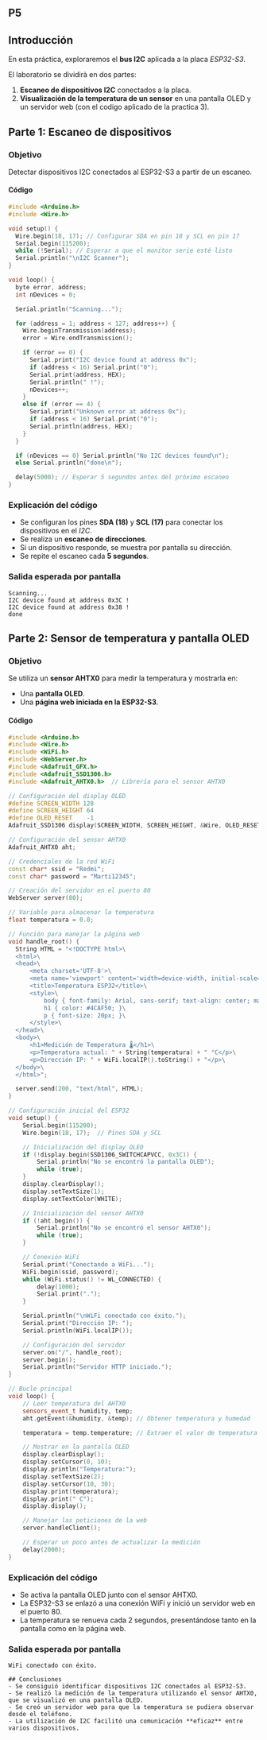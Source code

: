 ## P5
## Introducción
En esta práctica, exploraremos el **bus I2C** aplicada a la placa _ESP32-S3_.

El laboratorio se dividirà en dos partes:
1. **Escaneo de dispositivos I2C** conectados a la placa.
2. **Visualización de la temperatura de un sensor** en una pantalla OLED y un servidor web (con el codigo aplicado de la practica 3).


## Parte 1: Escaneo de dispositivos

### **Objetivo**
Detectar dispositivos I2C conectados al ESP32-S3 a partir de un escaneo.

#### **Código**
```c++
#include <Arduino.h>
#include <Wire.h>

void setup() {
  Wire.begin(18, 17); // Configurar SDA en pin 18 y SCL en pin 17
  Serial.begin(115200);
  while (!Serial); // Esperar a que el monitor serie esté listo
  Serial.println("\nI2C Scanner");
}

void loop() {
  byte error, address;
  int nDevices = 0;

  Serial.println("Scanning...");

  for (address = 1; address < 127; address++) {
    Wire.beginTransmission(address);
    error = Wire.endTransmission();

    if (error == 0) {
      Serial.print("I2C device found at address 0x");
      if (address < 16) Serial.print("0");
      Serial.print(address, HEX);
      Serial.println(" !");
      nDevices++;
    } 
    else if (error == 4) {
      Serial.print("Unknown error at address 0x");
      if (address < 16) Serial.print("0");
      Serial.println(address, HEX);
    }
  }

  if (nDevices == 0) Serial.println("No I2C devices found\n");
  else Serial.println("done\n");

  delay(5000); // Esperar 5 segundos antes del próximo escaneo
}
```

### **Explicación del código**
- Se configuran los pines **SDA (18)** y **SCL (17)** para conectar los dispositivos en el _I2C_.
- Se realiza un **escaneo de direcciones**.
- Si un dispositivo responde, se muestra por pantalla su dirección.
- Se repite el escaneo cada **5 segundos**.

### **Salida esperada por pantalla**
```
Scanning...
I2C device found at address 0x3C !
I2C device found at address 0x38 !
done
```


## Parte 2: Sensor de temperatura y pantalla OLED

### **Objetivo**
Se utiliza un **sensor AHTX0** para medir la temperatura y mostrarla en:
- Una **pantalla OLED**.
- Una **página web iniciada en la ESP32-S3**.

#### **Código**
```c++
#include <Arduino.h>
#include <Wire.h>
#include <WiFi.h>
#include <WebServer.h>
#include <Adafruit_GFX.h>
#include <Adafruit_SSD1306.h>
#include <Adafruit_AHTX0.h>  // Librería para el sensor AHTX0

// Configuración del display OLED
#define SCREEN_WIDTH 128
#define SCREEN_HEIGHT 64
#define OLED_RESET    -1  
Adafruit_SSD1306 display(SCREEN_WIDTH, SCREEN_HEIGHT, &Wire, OLED_RESET);

// Configuración del sensor AHTX0
Adafruit_AHTX0 aht;

// Credenciales de la red WiFi
const char* ssid = "Redmi"; 
const char* password = "Marti12345"; 

// Creación del servidor en el puerto 80
WebServer server(80);

// Variable para almacenar la temperatura
float temperatura = 0.0;

// Función para manejar la página web
void handle_root() {
  String HTML = "<!DOCTYPE html>\
  <html>\
  <head>\
      <meta charset='UTF-8'>\
      <meta name='viewport' content='width=device-width, initial-scale=1.0'>\
      <title>Temperatura ESP32</title>\
      <style>\
          body { font-family: Arial, sans-serif; text-align: center; margin: 50px; }\
          h1 { color: #4CAF50; }\
          p { font-size: 20px; }\
      </style>\
  </head>\
  <body>\
      <h1>Medición de Temperatura 🌡️</h1>\
      <p>Temperatura actual: " + String(temperatura) + " °C</p>\
      <p>Dirección IP: " + WiFi.localIP().toString() + "</p>\
  </body>\
  </html>";

  server.send(200, "text/html", HTML);
}

// Configuración inicial del ESP32
void setup() {
    Serial.begin(115200);
    Wire.begin(18, 17);  // Pines SDA y SCL

    // Inicialización del display OLED
    if (!display.begin(SSD1306_SWITCHCAPVCC, 0x3C)) {
        Serial.println("No se encontró la pantalla OLED");
        while (true);
    }
    display.clearDisplay();
    display.setTextSize(1);
    display.setTextColor(WHITE);

    // Inicialización del sensor AHTX0
    if (!aht.begin()) {
        Serial.println("No se encontró el sensor AHTX0");
        while (true);
    }

    // Conexión WiFi
    Serial.print("Conectando a WiFi...");
    WiFi.begin(ssid, password);
    while (WiFi.status() != WL_CONNECTED) {
        delay(1000);
        Serial.print(".");
    }

    Serial.println("\nWiFi conectado con éxito.");
    Serial.print("Dirección IP: ");
    Serial.println(WiFi.localIP());

    // Configuración del servidor
    server.on("/", handle_root);
    server.begin();
    Serial.println("Servidor HTTP iniciado.");
}

// Bucle principal
void loop() {
    // Leer temperatura del AHTX0
    sensors_event_t humidity, temp;
    aht.getEvent(&humidity, &temp); // Obtener temperatura y humedad

    temperatura = temp.temperature; // Extraer el valor de temperatura

    // Mostrar en la pantalla OLED
    display.clearDisplay();
    display.setCursor(0, 10);
    display.println("Temperatura:");
    display.setTextSize(2);
    display.setCursor(10, 30);
    display.print(temperatura);
    display.print(" C");
    display.display();

    // Manejar las peticiones de la web
    server.handleClient();

    // Esperar un poco antes de actualizar la medición
    delay(2000);
}
```

### **Explicación del código**
- Se activa la pantalla OLED junto con el sensor AHTX0.
- La ESP32-S3 se enlazó a una conexión WiFi y inició un servidor web en el puerto 80.
- La temperatura se renueva cada 2 segundos, presentándose tanto en la pantalla como en la página web.

### **Salida esperada por pantalla**
```
WiFi conectado con éxito.

## Conclusiones
- Se consiguió identificar dispositivos I2C conectados al ESP32-S3.
- Se realizó la medición de la temperatura utilizando el sensor AHTX0, que se visualizó en una pantalla OLED.
- Se creó un servidor web para que la temperatura se pudiera observar desde el teléfono.
- La utilización de I2C facilitó una comunicación **eficaz** entre varios dispositivos.

